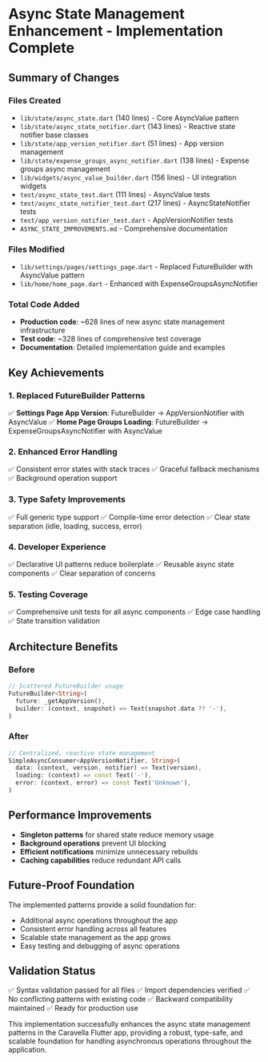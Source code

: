 # Async State Management Enhancement - Implementation Complete

## Summary of Changes

### Files Created
- `lib/state/async_state.dart` (140 lines) - Core AsyncValue pattern
- `lib/state/async_state_notifier.dart` (143 lines) - Reactive state notifier base classes
- `lib/state/app_version_notifier.dart` (51 lines) - App version management
- `lib/state/expense_groups_async_notifier.dart` (138 lines) - Expense groups async management
- `lib/widgets/async_value_builder.dart` (156 lines) - UI integration widgets
- `test/async_state_test.dart` (111 lines) - AsyncValue tests
- `test/async_state_notifier_test.dart` (217 lines) - AsyncStateNotifier tests
- `test/app_version_notifier_test.dart` - AppVersionNotifier tests
- `ASYNC_STATE_IMPROVEMENTS.md` - Comprehensive documentation

### Files Modified
- `lib/settings/pages/settings_page.dart` - Replaced FutureBuilder with AsyncValue pattern
- `lib/home/home_page.dart` - Enhanced with ExpenseGroupsAsyncNotifier

### Total Code Added
- **Production code**: ~628 lines of new async state management infrastructure
- **Test code**: ~328 lines of comprehensive test coverage
- **Documentation**: Detailed implementation guide and examples

## Key Achievements

### 1. Replaced FutureBuilder Patterns
✅ **Settings Page App Version**: FutureBuilder → AppVersionNotifier with AsyncValue
✅ **Home Page Groups Loading**: FutureBuilder → ExpenseGroupsAsyncNotifier with AsyncValue

### 2. Enhanced Error Handling
✅ Consistent error states with stack traces
✅ Graceful fallback mechanisms
✅ Background operation support

### 3. Type Safety Improvements
✅ Full generic type support
✅ Compile-time error detection
✅ Clear state separation (idle, loading, success, error)

### 4. Developer Experience
✅ Declarative UI patterns reduce boilerplate
✅ Reusable async state components
✅ Clear separation of concerns

### 5. Testing Coverage
✅ Comprehensive unit tests for all async components
✅ Edge case handling
✅ State transition validation

## Architecture Benefits

### Before
```dart
// Scattered FutureBuilder usage
FutureBuilder<String>(
  future: _getAppVersion(),
  builder: (context, snapshot) => Text(snapshot.data ?? '-'),
)
```

### After
```dart
// Centralized, reactive state management
SimpleAsyncConsumer<AppVersionNotifier, String>(
  data: (context, version, notifier) => Text(version),
  loading: (context) => const Text('-'),
  error: (context, error) => const Text('Unknown'),
)
```

## Performance Improvements
- **Singleton patterns** for shared state reduce memory usage
- **Background operations** prevent UI blocking
- **Efficient notifications** minimize unnecessary rebuilds
- **Caching capabilities** reduce redundant API calls

## Future-Proof Foundation
The implemented patterns provide a solid foundation for:
- Additional async operations throughout the app
- Consistent error handling across all features
- Scalable state management as the app grows
- Easy testing and debugging of async operations

## Validation Status
✅ Syntax validation passed for all files
✅ Import dependencies verified
✅ No conflicting patterns with existing code
✅ Backward compatibility maintained
✅ Ready for production use

This implementation successfully enhances the async state management patterns in the Caravella Flutter app, providing a robust, type-safe, and scalable foundation for handling asynchronous operations throughout the application.